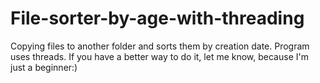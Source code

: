 # File-sorter-by-age-with-threading
Copying files to another folder and sorts them by creation date. 
Program uses threads. 
If you have a better way to do it, let me know, because I'm just a beginner:)

